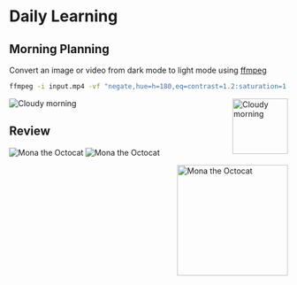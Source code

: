 # Daily Learning

## Morning Planning
Convert an image or video from dark mode to light mode using [ffmpeg](https://www.ffmpeg.org)

```bash
ffmpeg -i input.mp4 -vf "negate,hue=h=180,eq=contrast=1.2:saturation=1.1" output.mp4
```
![Cloudy morning](https://octodex.github.com/images/cloud.jpg)
<img alt="Cloudy morning" src="https://octodex.github.com/images/cloud.jpg" width="100" align="right">
## Review
![Mona the Octocat](myrepo/original.png)
![Mona the Octocat](https://octodex.github.com/images/original.png)

<img alt="Mona the Octocat" src="https://octodex.github.com/images/original.png"
width="200" align="right">
